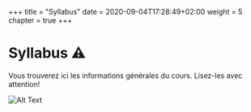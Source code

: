 +++
title = "Syllabus"
date = 2020-09-04T17:28:49+02:00
weight = 5
chapter = true
+++

# Syllabus :warning:

<!--
<div style="text-align: left">Vous trouverez ici les informations générales du cours. Lisez-les avec attention!</div>
-->

Vous trouverez ici les informations générales du cours. Lisez-les avec attention!

![Alt Text](https://media.giphy.com/media/VbnUQpnihPSIgIXuZv/giphy.gif?height=500px&width=500px)



<!-- some emoji to test
:sleeping:

:smile:

hfcjhf

{{ "I :heart: Hugo" | emojify }}

<div style="text-align: center"><iframe src="https://giphy.com/embed/TNwRJDrAry7qU" width="480" height="360" frameBorder="0" class="giphy-embed" allowFullScreen></iframe></div>

<div style="text-align: center"><iframe src="https://giphy.com/embed/VbnUQpnihPSIgIXuZv" width="384" height="480" frameBorder="0" class="giphy-embed" allowFullScreen></iframe></div>
-->